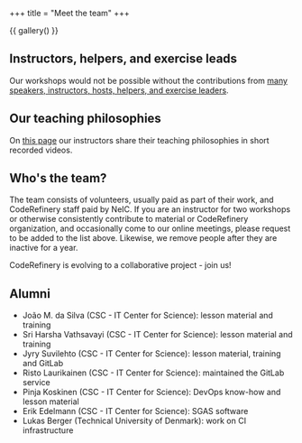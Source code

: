 +++
title = "Meet the team"
+++

{{ gallery() }}


## Instructors, helpers, and exercise leads

Our workshops would not be possible without the contributions from
[many speakers, instructors, hosts, helpers, and exercise leaders](/about/contributors/).


## Our teaching philosophies

On [this page](https://coderefinery.github.io/instructor-training/02-teaching-philosophies/)
our instructors share their teaching philosophies in short recorded videos.


## Who's the team?

The team consists of volunteers, usually paid as part of their work, and
CodeRefinery staff paid by NeIC. If you are an instructor for two workshops or
otherwise consistently contribute to material or CodeRefinery organization, and
occasionally come to our online meetings, please request to be added to the
list above. Likewise, we remove people after they are inactive for a year.

CodeRefinery is evolving to a collaborative project - join us!


## Alumni

- João M. da Silva (CSC - IT Center for Science): lesson material and training
- Sri Harsha Vathsavayi (CSC - IT Center for Science): lesson material and training
- Jyry Suvilehto (CSC - IT Center for Science): lesson material, training and GitLab
- Risto Laurikainen (CSC - IT Center for Science): maintained the GitLab service
- Pinja Koskinen (CSC - IT Center for Science): DevOps know-how and lesson material
- Erik Edelmann (CSC - IT Center for Science): SGAS software
- Lukas Berger (Technical University of Denmark): work on CI infrastructure
